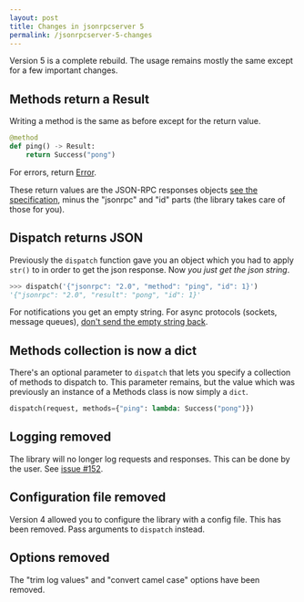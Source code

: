 ```yaml
---
layout: post
title: Changes in jsonrpcserver 5
permalink: /jsonrpcserver-5-changes
---
```

Version 5 is a complete rebuild. The usage remains mostly the same except for
a few important changes.

## Methods return a Result

Writing a method is the same as before except for the return value.

```python
@method
def ping() -> Result:
    return Success("pong")
```

For errors, return
[Error](https://www.jsonrpcserver.com/en/latest/methods.html#responses).

These return values are the JSON-RPC responses objects [see the
specification](https://www.jsonrpc.org/specification#response_object), minus
the "jsonrpc" and "id" parts (the library takes care of those for you).

## Dispatch returns JSON

Previously the `dispatch` function gave you an object which you had to apply
`str()` to in order to get the json response. Now *you just get the json
string*.

```python
>>> dispatch('{"jsonrpc": "2.0", "method": "ping", "id": 1}')
'{"jsonrpc": "2.0", "result": "pong", "id": 1}'
```

For notifications you get an empty string. For async protocols (sockets,
message queues), [don't send the empty string
back](https://www.jsonrpcserver.com/en/latest/async.html#notifications).

## Methods collection is now a dict

There's an optional parameter to `dispatch` that lets you
specify a collection of methods to dispatch to. This parameter remains, but the value
which was previously an instance of a Methods class is now simply a `dict`.

```python
dispatch(request, methods={"ping": lambda: Success("pong")})
```

## Logging removed

The library will no longer log requests and responses. This can be done by the
user. See [issue #152](https://github.com/bcb/jsonrpcserver/issues/152).

## Configuration file removed

Version 4 allowed you to configure the library with a config file. This has
been removed. Pass arguments to `dispatch` instead.

## Options removed

The "trim log values" and "convert camel case" options have been removed.

